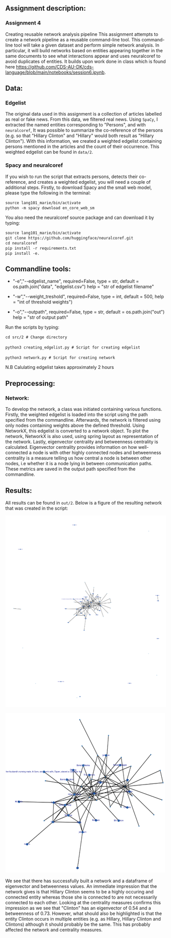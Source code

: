 ## Assignment description: 
### Assignment 4
Creating reusable network analysis pipeline
This assignment attempts to create a network pipeline as a reusable command-line tool. This command-line tool will take a given dataset and perform simple network analysis. In particular, it will build networks based on entities appearing together in the same documents to see what interactions appear and uses neuralcoref to avoid duplicates of entities. It builds upon work done in class which is found here https://github.com/CDS-AU-DK/cds-language/blob/main/notebooks/session6.ipynb. 

## Data:

### Edgelist
The original data used in this assignment is a collection of articles labelled as real or fake news. From this data, we filtered real news. Using ```SpaCy```, I extracted the named entities corresponding to "Persons", and with ```neuralcoref```, It was possible to summarize the co-reference of the persons (e.g. so that "Hillary Clinton" and "Hillary" would both result as "Hillary Clinton"). With this information, we created a weighted edgelist containing persons mentioned in the articles and the count of their occurrence. This weighted edgelist can be found in ```data/2```.

### Spacy and neuralcoref

If you wish to run the script that extracts persons, detects their co-reference, and creates a weighted edgelist,  you will need a couple of additional steps. Firstly, to download Spacy and the small web model, please type the following in the terminal:

```
source lang101_marie/bin/activate
python -m spacy download en_core_web_sm
```

You also need the neuralcoref source package and can download it by typing: 
```
source lang101_marie/bin/activate
git clone https://github.com/huggingface/neuralcoref.git
cd neuralcoref
pip install -r requirements.txt
pip install -e.

```

## Commandline tools:

- "-e","--edgelist_name",
  required=False, 
  type = str, 
  default = os.path.join("data", "edgelist.csv")
  help = "str of edgelist filename"
    
- "-w","--weight_treshold", 
   required=False, 
   type = int, 
   default = 500, 
   help = "int of threshold weights")
    
- "-o","--outpath", 
   required=False,
   type = str, 
   default = os.path.join("out")
   help = "str of output path"

Run the scripts by typing:

```
cd src/2 # Change directory

python3 creating_edgelist.py # Script for creating edgelist

python3 network.py # Script for creating network

```

N.B Calulating edgelist takes approximately 2 hours

## Preprocessing:

### Network:
To develop the network, a class was initiated containing various functions. Firstly, the weighted edgelist is loaded into the script using the path specified from the commandline. Afterwards, the network is filtered using only nodes containing weights above the defined threshold. Using NetworkX, this edgelist is converted to a network object. To plot the network, NetworkX is also used, using spring layout as representation of the network. Lastly, eigenvector centrality and betweenness centrality is calculated. Eigenvector centrality provides information on how well-connected a node is with other highly connected nodes and betweenness centrality is a measure telling us how central a node is between other nodes, i.e whether it is a node lying in between communication paths. These metrics are saved in the output path specified from the commandline.

## Results:

All results can be found in ```out/2```.
Below is a figure of the resulting network that was created in the script:

<p align="left">
  <a href="https://github.com/marmor97/cds-language-exam">
    <img src="../../out/2/network.png" alt="Logo" width="600" height="600">
  </a>
    
<p align="left">
  <a href="https://github.com/marmor97/cds-language-exam">
    <img src="../../out/2/network_zoom.png" alt="Logo" width="500" height="500">
  </a>   

We see that there has successfully built a network and a dataframe of eigenvector and betweenness values. An immediate impression that the network gives is that Hillary Clinton seems to be a highly occuring and connected entity whereas those she is connected to are not necessarily connected to each other. Looking at the centrality measures confirms this impression as we see that "Clinton" has an eigenvector of 0.54 and a betweenness of 0.73. However, what should also be highlighted is that the entity Clinton occurs in multiple entities (e.g. as Hillary, Hillary Clinton and Clintons) although it should probably be the same. This has probably affected the network and centrality measures.  

       
